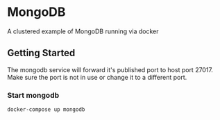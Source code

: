 # MongoDB
A clustered example of MongoDB running via docker

## Getting Started

The mongodb service will forward it's published port to host port 27017. Make sure the port is not in use or change it to a different port.

### Start mongodb

  ```
  docker-compose up mongodb
  ```
